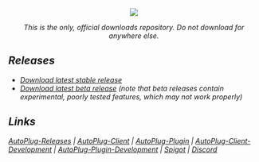 <div align="center">
   <img src="https://i.imgur.com/BMpvtWP.png">
   <p align="center"><i>This is the only, official downloads repository. Do not download for anywhere else.<i></p>
</div>

## Releases
- [Download latest stable release](https://github.com/Osiris-Team/AutoPlug-Releases/raw/master/stable-builds/AutoPlug-Client.jar)
- [Download latest beta release](https://github.com/Osiris-Team/AutoPlug-Releases/raw/master/beta-builds/AutoPlug-Client.jar) (note that
beta releases contain experimental, poorly tested features, which may not work properly)

## Links
    
<div>
   <p>
      <a href="https://github.com/Osiris-Team/AutoPlug-Releases">AutoPlug-Releases</a> |
      <a href="https://github.com/Osiris-Team/AutoPlug-Client">AutoPlug-Client</a> |
      <a href="https://github.com/Osiris-Team/AutoPlug-Plugin">AutoPlug-Plugin</a> |
      <a href="https://bit.ly/acprogress">AutoPlug-Client-Development</a> |
      <a href="https://bit.ly/approgress">AutoPlug-Plugin-Development</a> |
      <a href="https://www.spigotmc.org/members/osiristeam.935748/">Spigot</a> |
      <a href="https://discord.com/invite/GGNmtCC">Discord</a>
   </p>
</div>
